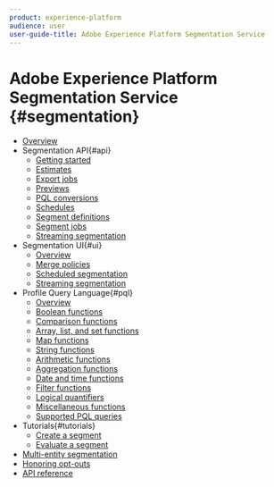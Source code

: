 ```yaml
---
product: experience-platform
audience: user
user-guide-title: Adobe Experience Platform Segmentation Service
---
```


# Adobe Experience Platform Segmentation Service {#segmentation}

- [Overview](home.md)
- Segmentation API{#api}
    - [Getting started](api/getting-started.md)
    - [Estimates](developer-guide/estimates.md)
    - [Export jobs](developer-guide/export-jobs.md)
    - [Previews](developer-guide/previews.md)
    - [PQL conversions](developer-guide/pql-conversions.md)
    - [Schedules](developer-guide/schedules.md)
    - [Segment definitions](developer-guide/segment-definition.md)
    - [Segment jobs](developer-guide/segment-jobs.md)
    - [Streaming segmentation](developer-guide/streaming-segmentation.md)
- Segmentation UI{#ui}
    - [Overview](ui-guide/overview.md)
    - [Merge policies](ui-guide/merge-policies.md)
    - [Scheduled segmentation](ui-guide/scheduled-segmentation.md)
    - [Streaming segmentation](ui-guide/streaming-segmentation.md)
- Profile Query Language{#pql}
    - [Overview](pql/overview.md)
    - [Boolean functions](pql/boolean-functions.md)
    - [Comparison functions](pql/comparison-functions.md)
    - [Array, list, and set functions](pql/array-functions.md)
    - [Map functions](pql/map-functions.md)
    - [String functions](pql/string-functions.md)
    - [Arithmetic functions](pql/arithmetic-functions.md)
    - [Aggregation functions](pql/aggregation-functions.md)
    - [Date and time functions](pql/datetime-functions.md)
    - [Filter functions](pql/filter-functions.md)
    - [Logical quantifiers](pql/logical-quantifiers.md)
    - [Miscellaneous functions](pql/misc-functions.md)
    - [Supported PQL queries](pql/supported-queries.md)
- Tutorials{#tutorials}
    - [Create a segment](tutorials/create-a-segment.md)
    - [Evaluate a segment](tutorials/evaluate-a-segment.md)
- [Multi-entity segmentation](multi-entity-segmentation.md)
- [Honoring opt-outs](honoring-opt-outs.md)
- [API reference](https://www.adobe.io/apis/experienceplatform/home/api-reference.html#!acpdr/swagger-specs/real-time-customer-profile.yaml)
